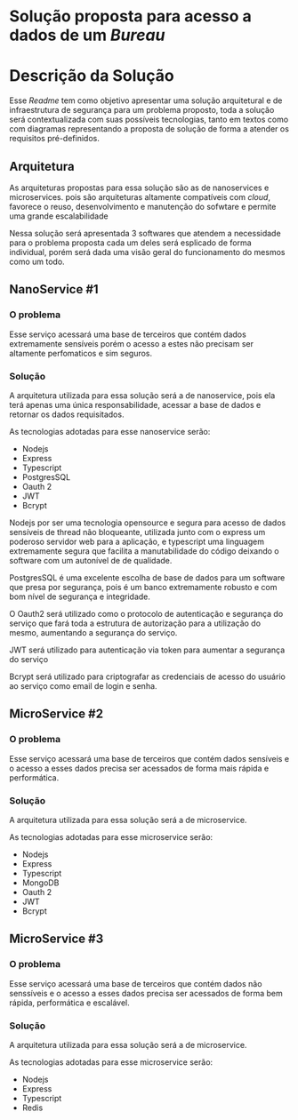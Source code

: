 # Solução proposta para acesso a dados de um *Bureau*

# **Descrição da Solução**
Esse *Readme* tem como objetivo apresentar uma solução arquitetural e de infraestrutura de segurança para um problema proposto, toda a solução será contextualizada com suas possíveis tecnologias, tanto em textos como com diagramas representando a proposta de solução de forma a atender os requisitos pré-definidos.

## Arquitetura

As arquiteturas propostas para essa solução são as de nanoservices e microservices. pois são arquiteturas altamente compatíveis com *cloud*, favorece o reuso, desenvolvimento e  manutenção do sofwtare e permite uma grande escalabilidade

Nessa solução será apresentada 3 softwares que atendem a necessidade para o problema proposta cada um deles será esplicado de forma individual, porém será dada uma visão geral do funcionamento do mesmos como um todo.

## NanoService #1

### O problema 

Esse serviço acessará uma base de terceiros que contém dados extremamente sensíveis porém o acesso a estes não precisam ser altamente perfomaticos e sim seguros.

### Solução

A arquitetura utilizada para essa solução será a de nanoservice, pois ela terá apenas uma única responsabilidade, acessar a base de dados e retornar os dados requisitados.

As tecnologias adotadas para esse nanoservice serão: 
- Nodejs
- Express
- Typescript
- PostgresSQL
- Oauth 2
- JWT
- Bcrypt

Nodejs por ser uma tecnologia opensource e segura para acesso de dados sensíveis de thread não bloqueante, utilizada junto com o express um poderoso servidor web para a aplicação, e typescript uma linguagem extremamente segura que facilita a manutabilidade do código deixando o software com um autonível de de qualidade.

PostgresSQL é uma excelente escolha de base de dados para um software que presa por segurança, pois é um banco extremamente robusto e com  bom nível de segurança e integridade.

O Oauth2 será utilizado como o protocolo de autenticação e segurança do serviço que fará toda a estrutura de autorização para a utilização do mesmo, aumentando a segurança do serviço.

JWT será utilizado para autenticação via token para aumentar a segurança do serviço

Bcrypt será utilizado para criptografar as credenciais de acesso do usuário ao serviço como email de login e senha.

## MicroService #2

### O problema 
Esse serviço acessará uma base de terceiros que contém dados  sensíveis e o acesso a esses dados precisa ser acessados de forma mais rápida e performática.

### Solução

A arquitetura utilizada para essa solução será a de microservice.

As tecnologias adotadas para esse microservice serão: 
- Nodejs
- Express
- Typescript
- MongoDB
- Oauth 2
- JWT
- Bcrypt

## MicroService #3

### O problema 
Esse serviço acessará uma base de terceiros que contém dados não senssíveis e o acesso a esses dados precisa ser acessados de forma bem rápida, performática e escalável.

### Solução

A arquitetura utilizada para essa solução será a de microservice.

As tecnologias adotadas para esse microservice serão: 
- Nodejs
- Express
- Typescript
- Redis